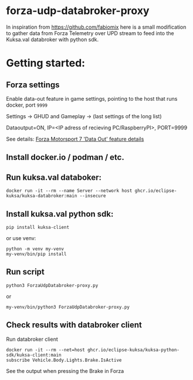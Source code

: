 # forza-udp-databroker-proxy
In inspiration from https://github.com/fabiomix here is a small modification to gather data from Forza Telemetry over UPD stream to feed into the Kuksa.val databroker with python sdk.

# Getting started:
## Forza settings
Enable data-out feature in game settings, pointing to the host that runs docker, port `9999`

Settings -> GHUD and Gameplay -> (last settings of the long list) 

Dataoutput=ON, IP=<IP adress of recieving PC/RaspberryPI>, PORT=9999

See details: [Forza Motorsport 7 'Data Out' feature details](https://forums.forzamotorsport.net/turn10_postst128499_Forza-Motorsport-7--Data-Out--feature-details.aspx)
## Install docker.io / podman / etc. 
## Run kuksa.val databoker: 
```console
docker run -it --rm --name Server --network host ghcr.io/eclipse-kuksa/kuksa-databroker:main --insecure
```
## Install kuksa.val python sdk: 
```console
pip install kuksa-client
```
or use venv:
```console
python -m venv my-venv
my-venv/bin/pip install
```
## Run script
```console
python3 ForzaUdpDatabroker-proxy.py
```
or
```console
my-venv/bin/python3 ForzaUdpDatabroker-proxy.py
```
## Check results with databroker client
Run databroker client
```console
docker run -it --rm --net=host ghcr.io/eclipse-kuksa/kuksa-python-sdk/kuksa-client:main
subscribe Vehicle.Body.Lights.Brake.IsActive
```
See the output when pressing the Brake in Forza
